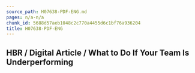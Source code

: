 ```yaml
---
source_path: H07638-PDF-ENG.md
pages: n/a-n/a
chunk_id: 5688d57aeb1048c2c770a4455d6c1bf76a936204
title: H07638-PDF-ENG
---
```

## HBR / Digital Article / What to Do If Your Team Is Underperforming
